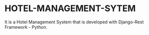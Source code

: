 # HOTEL-MANAGEMENT-SYTEM
It is a Hotel Management System that is developed with Django-Rest Framework - Python. 
